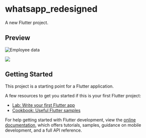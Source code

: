 # whatsapp_redesigned

A new Flutter project.

## Preview

![Employee data](/Whatsapp_Redesigned_UI/assets/img.png?raw=true "Employee Data title")

<img src="/repository/assets/img.png">

## Getting Started

This project is a starting point for a Flutter application.

A few resources to get you started if this is your first Flutter project:

- [Lab: Write your first Flutter app](https://docs.flutter.dev/get-started/codelab)
- [Cookbook: Useful Flutter samples](https://docs.flutter.dev/cookbook)

For help getting started with Flutter development, view the
[online documentation](https://docs.flutter.dev/), which offers tutorials,
samples, guidance on mobile development, and a full API reference.
